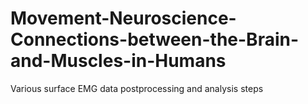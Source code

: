 # Movement-Neuroscience-Connections-between-the-Brain-and-Muscles-in-Humans
Various surface EMG data postprocessing and analysis steps
